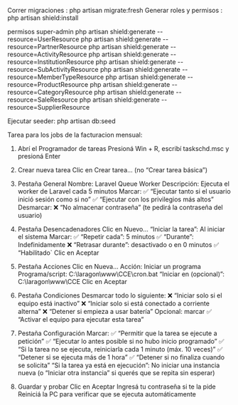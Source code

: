 Correr migraciones : php artisan migrate:fresh
Generar roles y permisos : php artisan shield:install

permisos super-admin
php artisan shield:generate --resource=UserResource
php artisan shield:generate --resource=PartnerResource
php artisan shield:generate --resource=ActivityResource
php artisan shield:generate --resource=InstitutionResource
php artisan shield:generate --resource=SubActivityResource
php artisan shield:generate --resource=MemberTypeResource
php artisan shield:generate --resource=ProductResource
php artisan shield:generate --resource=CategoryResource
php artisan shield:generate --resource=SaleResource
php artisan shield:generate --resource=SupplierResource


Ejecutar seeder: php artisan db:seed























Tarea para los jobs de la facturacion mensual:

1. Abrí el Programador de tareas
Presioná Win + R, escribí taskschd.msc y presioná Enter

2. Crear nueva tarea
Clic en Crear tarea... (no “Crear tarea básica”)

3. Pestaña General
Nombre: Laravel Queue Worker
Descripción: Ejecuta el worker de Laravel cada 5 minutos
Marcar:
✅ “Ejecutar tanto si el usuario inició sesión como si no”
✅ “Ejecutar con los privilegios más altos”
Desmarcar:
❌ “No almacenar contraseña” (te pedirá la contraseña del usuario)

4. Pestaña Desencadenadores
Clic en Nuevo...
“Iniciar la tarea”: Al iniciar el sistema
Marcar:
✅ “Repetir cada”: 5 minutos
✅ “Durante”: Indefinidamente
❌ “Retrasar durante”: desactivado o en 0 minutos
✅ “Habilitado`
Clic en Aceptar

5. Pestaña Acciones
Clic en Nueva...
Acción: Iniciar un programa
Programa/script: C:\laragon\www\CCE\cron.bat
“Iniciar en (opcional)”: C:\laragon\www\CCE
Clic en Aceptar

6. Pestaña Condiciones
Desmarcar todo lo siguiente:
❌ “Iniciar solo si el equipo está inactivo”
❌ “Iniciar solo si está conectado a corriente alterna”
❌ “Detener si empieza a usar batería”
Opcional: marcar ✅ “Activar el equipo para ejecutar esta tarea”

7. Pestaña Configuración
Marcar:
✅ “Permitir que la tarea se ejecute a petición”
✅ “Ejecutar lo antes posible si no hubo inicio programado”
✅ “Si la tarea no se ejecuta, reiniciarla cada 1 minuto (máx. 10 veces)”
✅ “Detener si se ejecuta más de 1 hora”
✅ “Detener si no finaliza cuando se solicita”
“Si la tarea ya está en ejecución”: No iniciar una instancia nueva (o “Iniciar otra instancia” si querés que se repita sin esperar)

8. Guardar y probar
Clic en Aceptar
Ingresá tu contraseña si te la pide
Reiniciá la PC para verificar que se ejecuta automáticamente